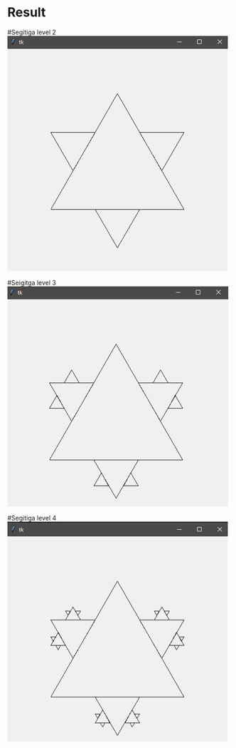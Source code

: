 # Result

#Segitiga level 2
![level2](https://github.com/Mamangbili/segitiga-rekursif/blob/master/result/lv2.png?raw=true)

#Seigitga level 3
![level2](https://github.com/Mamangbili/segitiga-rekursif/blob/master/result/lv3.png?raw=true)

#Segitiga level 4
![level4](https://github.com/Mamangbili/segitiga-rekursif/blob/master/result/lv4.png?raw=true)
